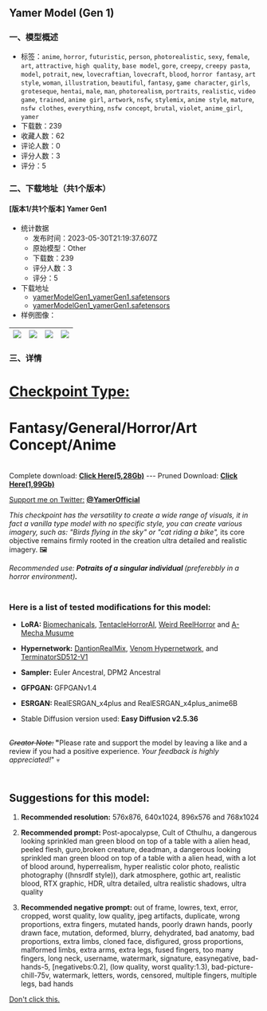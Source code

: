 ## Yamer Model (Gen 1)
### 一、模型概述

- 标签：`anime`, `horror`, `futuristic`, `person`, `photorealistic`, `sexy`, `female`, `art`, `attractive`, `high quality`, `base model`, `gore`, `creepy`, `creepy pasta`, `model`, `potrait`, `new`, `lovecraftian`, `lovecraft`, `blood`, `horror fantasy`, `art style`, `woman`, `illustration`, `beautiful`, `fantasy`, `game character`, `girls`, `groteseque`, `hentai`, `male`, `man`, `photorealism`, `portraits`, `realistic`, `video game`, `trained`, `anime girl`, `artwork`, `nsfw`, `stylemix`, `anime style`, `mature`, `nsfw clothes`, `everything`, `nsfw concept`, `brutal`, `violet`, `anime_girl`, `yamer`
- 下载数：239
- 收藏人数：62
- 评论人数：0
- 评分人数：3
- 评分：5

### 二、下载地址（共1个版本）

#### [版本1/共1个版本] Yamer Gen1

- 统计数据
  - 发布时间：2023-05-30T21:19:37.607Z
  - 原始模型：Other
  - 下载数：239
  - 评分人数：3
  - 评分：5
- 下载地址
  - [yamerModelGen1_yamerGen1.safetensors](https://civitai.com/api/download/models/75020)
  - [yamerModelGen1_yamerGen1.safetensors](https://civitai.com/api/download/models/75020?type=Model&format=SafeTensor&size=full&fp=fp32)
- 样例图像：

| <img src="https://image.civitai.com/xG1nkqKTMzGDvpLrqFT7WA/4f260a69-df2a-460f-8e3f-e0d8c9e8900c/width=450/841806.jpeg" /> | <img src="https://image.civitai.com/xG1nkqKTMzGDvpLrqFT7WA/dccee1b3-25b0-466e-ac6c-199565499aed/width=450/841797.jpeg" /> | <img src="https://image.civitai.com/xG1nkqKTMzGDvpLrqFT7WA/c370f9d1-85c3-4fc1-8218-015d6c9e9696/width=450/841837.jpeg" /> | <img src="https://image.civitai.com/xG1nkqKTMzGDvpLrqFT7WA/c6814dc9-e4c7-44fa-829a-80cab2dcae7f/width=450/841795.jpeg" /> |
| ---- | ---- | ---- | ---- |


### 三、详情
<h1 id="checkpoint-type-fantasycutehorrorart-conceptanime"><u>Checkpoint Type:</u></h1><h1 id="checkpoint-type-fantasycutehorrorart-conceptanime"><strong>Fantasy/General/Horror/Art Concept/Anime</strong></h1><p><br />Complete download: <a target="_blank" rel="ugc" href="https://civitai.com/api/download/models/75020?type=Model&amp;format=SafeTensor&amp;size=full&amp;fp=fp32"><strong>Click Here(5,28Gb)</strong></a> --- Pruned Download: <a target="_blank" rel="ugc" href="https://civitai.com/api/download/models/75020?type=Model&amp;format=SafeTensor&amp;size=pruned&amp;fp=fp16"><strong>Click Here(1,99Gb)</strong></a></p><p><u>Support me on Twitter:</u><span style="color:rgb(193, 194, 197)"> </span><a target="_blank" rel="ugc" href="https://twitter.com/YamerOfficial"><strong>@YamerOfficial</strong></a></p><p></p><p><em>This checkpoint has the versatility to create a wide range of visuals, it in fact a vanilla type model with no specific style, you can create various imagery, such as: "Birds flying in the sky" or "cat riding a bike", </em>its core objective remains firmly rooted in the creation ultra detailed and realistic imagery. 🖼️</p><p></p><p><em>Recommended use: </em><strong><em>Potraits of a singular individual </em></strong><em>(preferebbly in a horror environment)</em><strong><em>.</em></strong></p><h3 id="here-is-a-list-of-tested-modifications-for-this-model"><br /><strong>Here is a list of tested modifications for this model:</strong></h3><p></p><ul><li><p><strong>LoRA: </strong><a target="_blank" rel="ugc" href="https://civitai.com/models/20846/biomechanicals-hr-giger">Biomechanicals</a>, <a target="_blank" rel="ugc" href="https://civitai.com/models/42468?modelVersionId=47143">TentacleHorrorAI</a>, <a target="_blank" rel="ugc" href="https://civitai.com/models/67666?modelVersionId=73537">Weird ReelHorror</a> and <a target="_blank" rel="ugc" href="https://civitai.com/models/15464/a-mecha-musume-a">A-Mecha Musume</a></p><p></p></li><li><p><strong>Hypernetwork:</strong> <a target="_blank" rel="ugc" href="https://civitai.com/models/4247/dantionrealmix">DantionRealMix</a>, <a target="_blank" rel="ugc" href="https://civitai.com/models/3851?modelVersionId=4278">Venom Hypernetwork</a>, and <a target="_blank" rel="ugc" href="https://civitai.com/models/64989/terminatorsd512-v1">TerminatorSD512-V1</a></p><p></p></li><li><p><strong>Sampler:</strong> Euler Ancestral, DPM2 Ancestral</p><p></p></li><li><p><strong>GFPGAN: </strong>GFPGANv1.4</p><p></p></li><li><p><strong>ESRGAN: </strong>RealESRGAN_x4plus and RealESRGAN_x4plus_anime6B</p><p></p></li><li><p>Stable Diffusion version used: <strong>Easy Diffusion v2.5.36</strong><br /></p></li></ul><p><br /><em><s>Creator Note:</s></em><strong> "</strong>Please rate and support the model by leaving a like and a review if you had a positive experience. <em>Your feedback is highly appreciated!</em>" 💀</p><h2 id="suggestions-for-this-model"><br />Suggestions for this model:</h2><p></p><ol><li><p><strong>Recommended resolution:</strong> 576x876, 640x1024, 896x576 and 768x1024 <br /></p></li><li><p><strong>Recommended prompt: </strong>Post-apocalypse, Cult of Cthulhu, a dangerous looking sprinkled man green blood on top of a table with a alien head, peeled flesh, guro,broken creature, deadman, a dangerous looking sprinkled man green blood on top of a table with a alien head, with a lot of blood around, hyperrealism, hyper realistic color photo, realistic photography ((hnsrdlf style)), dark atmosphere, gothic art, realistic blood, RTX graphic, HDR, ultra detailed, ultra realistic shadows, ultra quality<br /></p></li><li><p><strong>Recommended negative prompt: </strong>out of frame, lowres, text, error, cropped, worst quality, low quality, jpeg artifacts, duplicate, wrong proportions, extra fingers, mutated hands, poorly drawn hands, poorly drawn face, mutation, deformed, blurry, dehydrated, bad anatomy, bad proportions, extra limbs, cloned face, disfigured, gross proportions, malformed limbs, extra arms, extra legs, fused fingers, too many fingers, long neck, username, watermark, signature, easynegative, bad-hands-5, [negativebs:0.2], (low quality, worst quality:1.3), bad-picture-chill-75v, watermark, letters, words, censored, multiple fingers, multiple legs, bad hands</p></li></ol><p></p><p><a target="_blank" rel="ugc" href="https://www.youtube.com/watch?v=HcmxdkE4Bjo&amp;ab_channel=Yamer">Don't click this.</a></p>